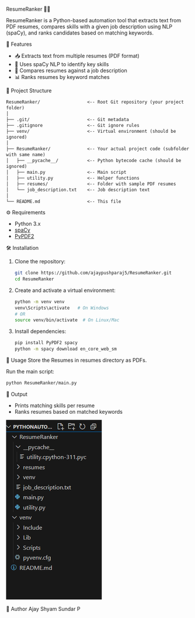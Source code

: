 ResumeRanker 🧠📄

ResumeRanker is a Python-based automation tool that extracts text from PDF resumes, compares skills with a given job description using NLP (spaCy), and ranks candidates based on matching keywords.

🔧 Features
- 📥 Extracts text from multiple resumes (PDF format)
- 🧠 Uses spaCy NLP to identify key skills
- 📄 Compares resumes against a job description
- 📊 Ranks resumes by keyword matches

📁 Project Structure

```
ResumeRanker/                  <-- Root Git repository (your project folder)
│
├── .git/                      <-- Git metadata
├── .gitignore                 <-- Git ignore rules
├── venv/                      <-- Virtual environment (should be ignored)
│
├── ResumeRanker/              <-- Your actual project code (subfolder with same name)
│   ├── __pycache__/           <-- Python bytecode cache (should be ignored)
│   ├── main.py                <-- Main script
│   ├── utility.py             <-- Helper functions
│   ├── resumes/               <-- Folder with sample PDF resumes
│   └── job_description.txt    <-- Job description text
│
└── README.md                  <-- This file
```

⚙️ Requirements
- Python 3.x
- [spaCy](https://spacy.io/)
- [PyPDF2](https://pypi.org/project/PyPDF2/)

🛠 Installation

1. Clone the repository:
   ```bash
   git clone https://github.com/ajaypushparaj5/ResumeRanker.git
   cd ResumeRanker
   ```

2. Create and activate a virtual environment:
   ```bash
   python -m venv venv
   venv\Scripts\activate   # On Windows
   # OR
   source venv/bin/activate  # On Linux/Mac
   ```

3. Install dependencies:
   ```bash
   pip install PyPDF2 spacy
   python -m spacy download en_core_web_sm
   ```

🚀 Usage
Store the Resumes in resumes directory as PDFs.

Run the main script:
```bash
python ResumeRanker/main.py
   ```

📌 Output
* Prints matching skills per resume
* Ranks resumes based on matched keywords

![Alt Text](images/screenshot.png)


🙌 Author
Ajay Shyam Sundar P
